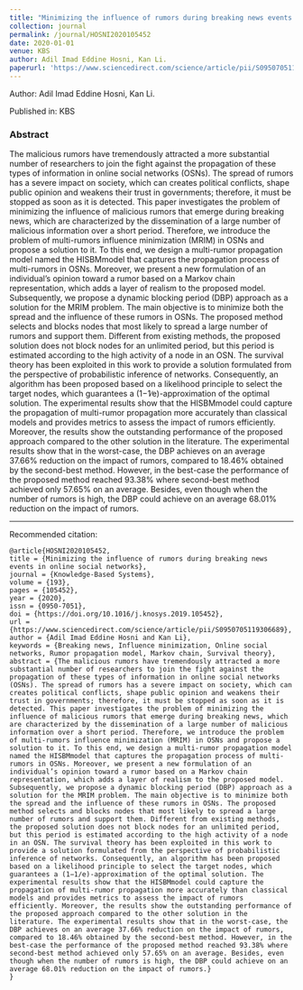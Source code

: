 ```yaml
---
title: "Minimizing the influence of rumors during breaking news events in online social networks"
collection: journal
permalink: /journal/HOSNI2020105452
date: 2020-01-01
venue: KBS
author: Adil Imad Eddine Hosni, Kan Li.
paperurl: 'https://www.sciencedirect.com/science/article/pii/S0950705119306689'
---
```

Author: Adil Imad Eddine Hosni, Kan Li.

Published in: KBS

### Abstract

The malicious rumors have tremendously attracted a more substantial number of researchers to join the fight against the propagation of these types of information in online social networks (OSNs). The spread of rumors has a severe impact on society, which can creates political conflicts, shape public opinion and weakens their trust in governments; therefore, it must be stopped as soon as it is detected. This paper investigates the problem of minimizing the influence of malicious rumors that emerge during breaking news, which are characterized by the dissemination of a large number of malicious information over a short period. Therefore, we introduce the problem of multi-rumors influence minimization (MRIM) in OSNs and propose a solution to it. To this end, we design a multi-rumor propagation model named the HISBMmodel that captures the propagation process of multi-rumors in OSNs. Moreover, we present a new formulation of an individual’s opinion toward a rumor based on a Markov chain representation, which adds a layer of realism to the proposed model. Subsequently, we propose a dynamic blocking period (DBP) approach as a solution for the MRIM problem. The main objective is to minimize both the spread and the influence of these rumors in OSNs. The proposed method selects and blocks nodes that most likely to spread a large number of rumors and support them. Different from existing methods, the proposed solution does not block nodes for an unlimited period, but this period is estimated according to the high activity of a node in an OSN. The survival theory has been exploited in this work to provide a solution formulated from the perspective of probabilistic inference of networks. Consequently, an algorithm has been proposed based on a likelihood principle to select the target nodes, which guarantees a (1−1∕e)-approximation of the optimal solution. The experimental results show that the HISBMmodel could capture the propagation of multi-rumor propagation more accurately than classical models and provides metrics to assess the impact of rumors efficiently. Moreover, the results show the outstanding performance of the proposed approach compared to the other solution in the literature. The experimental results show that in the worst-case, the DBP achieves on an average 37.66% reduction on the impact of rumors, compared to 18.46% obtained by the second-best method. However, in the best-case the performance of the proposed method reached 93.38% where second-best method achieved only 57.65% on an average. Besides, even though when the number of rumors is high, the DBP could achieve on an average 68.01% reduction on the impact of rumors.

---

Recommended citation:

```
@article{HOSNI2020105452,
title = {Minimizing the influence of rumors during breaking news events in online social networks},
journal = {Knowledge-Based Systems},
volume = {193},
pages = {105452},
year = {2020},
issn = {0950-7051},
doi = {https://doi.org/10.1016/j.knosys.2019.105452},
url = {https://www.sciencedirect.com/science/article/pii/S0950705119306689},
author = {Adil Imad Eddine Hosni and Kan Li},
keywords = {Breaking news, Influence minimization, Online social networks, Rumor propagation model, Markov chain, Survival theory},
abstract = {The malicious rumors have tremendously attracted a more substantial number of researchers to join the fight against the propagation of these types of information in online social networks (OSNs). The spread of rumors has a severe impact on society, which can creates political conflicts, shape public opinion and weakens their trust in governments; therefore, it must be stopped as soon as it is detected. This paper investigates the problem of minimizing the influence of malicious rumors that emerge during breaking news, which are characterized by the dissemination of a large number of malicious information over a short period. Therefore, we introduce the problem of multi-rumors influence minimization (MRIM) in OSNs and propose a solution to it. To this end, we design a multi-rumor propagation model named the HISBMmodel that captures the propagation process of multi-rumors in OSNs. Moreover, we present a new formulation of an individual’s opinion toward a rumor based on a Markov chain representation, which adds a layer of realism to the proposed model. Subsequently, we propose a dynamic blocking period (DBP) approach as a solution for the MRIM problem. The main objective is to minimize both the spread and the influence of these rumors in OSNs. The proposed method selects and blocks nodes that most likely to spread a large number of rumors and support them. Different from existing methods, the proposed solution does not block nodes for an unlimited period, but this period is estimated according to the high activity of a node in an OSN. The survival theory has been exploited in this work to provide a solution formulated from the perspective of probabilistic inference of networks. Consequently, an algorithm has been proposed based on a likelihood principle to select the target nodes, which guarantees a (1−1∕e)-approximation of the optimal solution. The experimental results show that the HISBMmodel could capture the propagation of multi-rumor propagation more accurately than classical models and provides metrics to assess the impact of rumors efficiently. Moreover, the results show the outstanding performance of the proposed approach compared to the other solution in the literature. The experimental results show that in the worst-case, the DBP achieves on an average 37.66% reduction on the impact of rumors, compared to 18.46% obtained by the second-best method. However, in the best-case the performance of the proposed method reached 93.38% where second-best method achieved only 57.65% on an average. Besides, even though when the number of rumors is high, the DBP could achieve on an average 68.01% reduction on the impact of rumors.}
}
```
